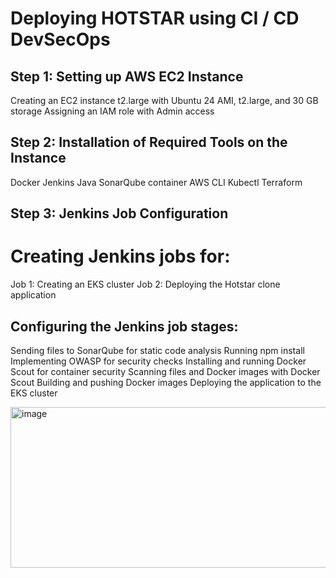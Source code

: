 Deploying HOTSTAR using CI / CD DevSecOps
========================================


Step 1: Setting up AWS EC2 Instance
----------------------------------
Creating an EC2 instance t2.large with Ubuntu 24 AMI, t2.large, and 30 GB storage
Assigning an IAM role with Admin access

Step 2: Installation of Required Tools on the Instance
------------------------------------------------------

Docker
Jenkins
Java
SonarQube container
AWS CLI
Kubectl
Terraform

Step 3: Jenkins Job Configuration
-----------------------------------
Creating Jenkins jobs for:
========================
Job 1: Creating an EKS cluster
Job 2: Deploying the Hotstar clone application

Configuring the Jenkins job stages:
-----------------------------------
Sending files to SonarQube for static code analysis
Running npm install
Implementing OWASP for security checks
Installing and running Docker Scout for container security
Scanning files and Docker images with Docker Scout
Building and pushing Docker images
Deploying the application to the EKS cluster


<img width="1033" height="257" alt="image" src="https://github.com/user-attachments/assets/30db9411-ae24-4934-ab28-9e59757e7ea1" />


